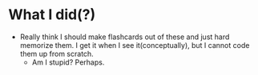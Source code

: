 # What I did(?)
- Really think I should make flashcards out of these and just hard memorize them. I get it when I see it(conceptually), but I cannot code them up from scratch.
  - Am I stupid? Perhaps.